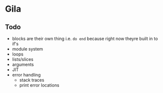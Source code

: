 # Gila


## Todo
- blocks are their own thing i.e. `do end` because right now theyre built in to if's
- module system
- loops
- lists/slices
- arguments
- JIT
- error handling
    - stack traces
    - print error locations